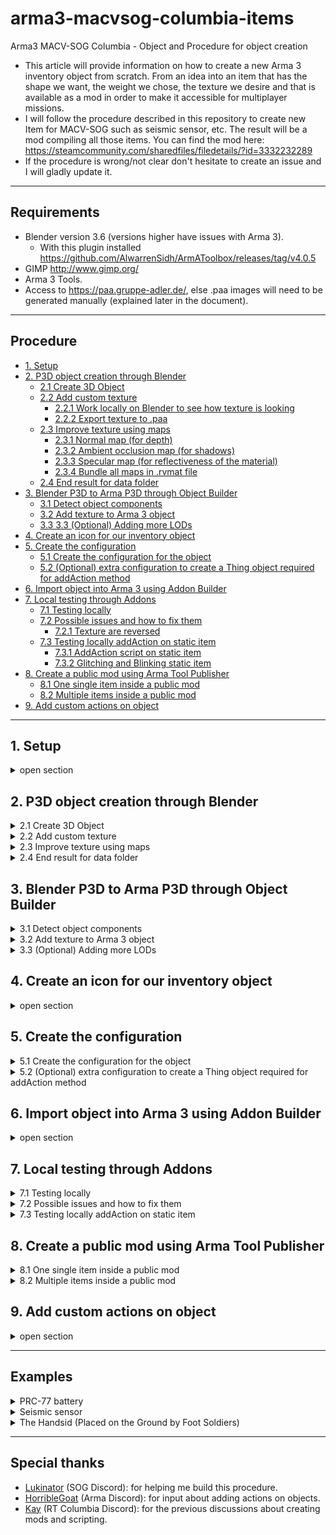 # arma3-macvsog-columbia-items
Arma3 MACV-SOG Columbia - Object and Procedure for object creation

- This article will provide information on how to create a new Arma 3 inventory object from scratch. From an idea into an item that has the shape we want, the weight we chose, the texture we desire and that is available as a mod in order to make it accessible for multiplayer missions.
- I will follow the procedure described in this repository to create new Item for MACV-SOG such as seismic sensor, etc. The result will be a mod compiling all those items. You can find the mod here: https://steamcommunity.com/sharedfiles/filedetails/?id=3332232289
- If the procedure is wrong/not clear don't hesitate to create an issue and I will gladly update it.

---

## Requirements

- Blender version 3.6 (versions higher have issues with Arma 3). 
  - With this plugin installed https://github.com/AlwarrenSidh/ArmAToolbox/releases/tag/v4.0.5
- GIMP http://www.gimp.org/
- Arma 3 Tools. 
- Access to https://paa.gruppe-adler.de/, else .paa images will need to be generated manually (explained later in the document).

---

## Procedure
- [1. Setup](#1-setup)
- [2. P3D object creation through Blender](#2-p3d-object-creation-through-blender)
  - [2.1 Create 3D Object](#21-create-3d-object)
  - [2.2 Add custom texture](#22-add-custom-texture)
    - [2.2.1 Work locally on Blender to see how texture is looking](#221-work-locally-on-blender-to-see-how-texture-is-looking)
    - [2.2.2 Export texture to .paa](#222-export-texture-to-paa)
  - [2.3 Improve texture using maps](#23-Improve-texture-using-maps)
    - [2.3.1 Normal map (for depth)](#231-normal-map-for-depth)
    - [2.3.2 Ambient occlusion map (for shadows)](#232-ambient-occlusion-map-for-shadows)
    - [2.3.3 Specular map (for reflectiveness of the material)](#233-specular-map-for-reflectiveness-of-the-material)
    - [2.3.4 Bundle all maps in .rvmat file](#234-bundle-all-maps-in-rvmat-file)
  - [2.4 End result for data folder](#24-end-result-for-data-folder)
- [3. Blender P3D to Arma P3D through Object Builder](#3-blender-p3d-to-arma-p3d-through-object-builder)
  - [3.1 Detect object components](#31-detect-object-components)
  - [3.2 Add texture to Arma 3 object](#32-add-texture-to-arma-3-object)
  - [3.3 3.3 (Optional) Adding more LODs](#33-optional-adding-more-lods)
- [4. Create an icon for our inventory object](#4-create-an-icon-for-our-inventory-object)
- [5. Create the configuration](#5-create-the-configuration)
  - [5.1 Create the configuration for the object](#51-create-the-configuration-for-the-object)
  - [5.2 (Optional) extra configuration to create a Thing object required for addAction method](#52-optional-extra-configuration-to-create-a-thing-object-required-for-addaction-method)
- [6. Import object into Arma 3 using Addon Builder](#6-import-object-into-arma-3-using-addon-builder)
- [7. Local testing through Addons](#7-local-testing-through-addons)
  - [7.1 Testing locally](#71-testing-locally)
  - [7.2 Possible issues and how to fix them](#72-possible-issues-and-how-to-fix-them)
    - [7.2.1 Texture are reversed](#721-texture-are-reversed)
  - [7.3 Testing locally addAction on static item](#73-testing-locally-addaction-on-static-item)
      - [7.3.1 AddAction script on static item](#731-addaction-script-on-static-item)
      - [7.3.2 Glitching and Blinking static item](#732-glitching-and-blinking-static-item)
- [8. Create a public mod using Arma Tool Publisher](#8-create-a-public-mod-using-arma-tool-publisher)
  - [8.1 One single item inside a public mod](#81-one-single-item-inside-a-public-mod)
  - [8.2 Multiple items inside a public mod](#82-multiple-items-inside-a-public-mod)
- [9. Add custom actions on object](#9-add-custom-actions-on-object)

---

## 1. Setup

<details>
<summary>open section</summary>

- Create this folder and file structure anywhere on your computer (this will be our workspace).

![screenshot](/images/Setup/setup.PNG)

- In the above example, a sensor (a seismic sensor used by MACV SOG in order to monitor movement of NVA soldiers) is the new object I want to create. This will be our <u>MAIN folder</u>.
- <u>data folder</u> will contain the object textures, in .paa format (currently an empty folder).
- <u>Icons folder</u> will contain the icon for our object, in .paa format (currently an empty folder).
- <u>Objects folder</u> will contain the 3D object in .p3d format (currently an empty folder).
- <u>Config.cpp file</u> will contain the configuration for our object and will allow us to configure its weight, name, etc. (currently an empty file).

</details>

## 2. P3D object creation through Blender

<details>
<summary>2.1 Create 3D Object</summary>

## 2.1 Create 3D Object

- Create a 3D item in Blender that has the desired shape.
- At the end of the item creation, make sure it is a single 3D object (top right of blender) and that “Arma Object Property” is selected.

![screenshot](/images/P3D%20object%20creation%20through%20Blender/create3DObject.PNG)

- Pressing CTRL + T will triangulate the 3D objects (make its faces only triangles) and remove any ngons (Arma does not want ngons).

</details>

<details>
<summary>2.2 Add custom texture</summary>

## 2.2 Add custom texture

<details>
<summary>2.2.1 Work locally on Blender to see how texture is looking</summary>

## 2.2.1 Work locally on Blender to see how texture is looking

- Create a UV map by selecting the object and clicking on “U”. Making an easy one to work with is sometimes tricky but adding some seams in Blender can help.

![screenshot](/images/P3D%20object%20creation%20through%20Blender/addCustomTexture1.PNG)

- Then export the UV map as a .png (<u>object_uv_map.png</u>), then using any editing software, update the .png to have the texture you want and save it as a new .png (<u>object_texture.png</u>). Keep in mind that the resolution MUST be 512x512.

![screenshot](/images/P3D%20object%20creation%20through%20Blender/addCustomTexture2.PNG)

- Go back to Blender, make sure your object has a default material (not empty) and open the “Shader Editor” (Shift + F3).
- Right click and add an “Image Texture” with as path, the path of the <u>object_texture.png</u>.

![screenshot](/images/P3D%20object%20creation%20through%20Blender/addCustomTexture3.PNG)

- Then, if you go back to the 3D Viewport you will be able to see the object with the new texture.

![screenshot](/images/P3D%20object%20creation%20through%20Blender/addCustomTexture4.PNG)

- Finally, export the 3D object and .p3d file and save it to a temporary location like “Downloads” or “Desktop”.
- N.B. The main purpose of adding texture in Blender is to visualise how it will look onto the object and make sure it is looking good.

</details>

<details>
<summary>2.2.2 Export texture to .paa</summary>

## 2.2.2 Export texture to .paa

- Go to https://paa.gruppe-adler.de/ and convert <u>object_texture.png</u> into a .paa (<u>object_texture.paa</u>).
  - Manual steps (if website is down):
    - Use the TexView 2 (Arma 3 Tools) to convert the .png into a .paa (Use ‘RGBA’ and in the other section use ‘DXT5’).
  - Save the generated <u>object_texture.paa</u> in <u>data folder</u>. This is important because when exporting as a mod, the path to the texture needs to follow this syntax:
    - “yourAddonName\data\yourTexture.paa”

![screenshot](/images/P3D%20object%20creation%20through%20Blender/addCustomTexture5.PNG)

</details>

</details>

<details>
<summary>2.3 Improve texture using maps</summary>

## 2.3 Improve texture using maps

- This is optional but will result in a more realistic looking object with roughness and texture instead of looking flat, glassy with our own texture.

<details>
<summary>2.3.1 Normal map (for depth)</summary>

## 2.3.1 Normal map (for depth)

- N.B. following the tutorial https://kcclemo.neocities.org/creating-height-and-normal-maps/ will work but I will be going over it in this document in case the website goes down.
- Open the texture <u>object_texture.png</u> (obtained in section 4.2.2) in GIMP.
- Select Image>Mode>Grayscale.
  - Pixels more black: low points. 
  - Pixel more white: high points.
- If needed, you can invert the colors using Colors>Invert.
- In the Levels dialog:

![screenshot](/images/P3D%20object%20creation%20through%20Blender/improveTextureUsingMaps1.PNG)

  - Arrange the 3 triangles to correspond to the above picture.
- Now we can save the new picture (keep in mind that we need to have a resolution of 512x512) and this will give us our <u>detector_bump.png</u>.
- We need to convert this new png into a normal map. To do this, you can use the following website (if down, will need to find a tutorial on how to create normal map…) https://cpetry.github.io/NormalMap-Online/.
  - Drag and drop your detector_bump.png in the website, and uncheck “Displacement”, “AO” and “Specular”.

![screenshot](/images/P3D%20object%20creation%20through%20Blender/improveTextureUsingMaps2.PNG)

- Then below the middle picture, rename it to <u>detector_nohq</u> and save.
- Convert the .png into a .paa (see "2.2.2 Export texture to .paa").
- Save the generated <u>detector_nohq.paa</u> in the <u>data folder</u>.
- We now have our normal map <u>detector_nohq.paa</u> and it can be moved to the <u>data folder</u>.

![screenshot](/images/P3D%20object%20creation%20through%20Blender/improveTextureUsingMaps3.PNG)

</details>

<details>
<summary>2.3.2 Ambient occlusion map (for shadows)</summary>

## 2.3.2 Ambient occlusion map (for shadows)

- Blender can be used to generate the occlusion map.

![screenshot](/images/P3D%20object%20creation%20through%20Blender/improveTextureUsingMaps4.PNG)

- Go in the render view, with the following setup:
  - Render Engine: Cycle
  - Bake>Bake Type: Ambient Occlusion
- Select the object and click on the “Bake” button and this will give the following result. 

![screenshot](/images/P3D%20object%20creation%20through%20Blender/improveTextureUsingMaps5.PNG)

- In the top left, click on image*>save as, and then save it as <u>detector_as.png</u>. 
- Convert the .png into a .paa (see "2.2.2 Export texture to .paa"). 
- Save the generated <u>detector_as.paa</u> in the <u>data folder</u>. 
- We now have our ambient occlusion map <u>detector_as.paa</u> and it can be moved to the <u>data folder</u>.

![screenshot](/images/P3D%20object%20creation%20through%20Blender/improveTextureUsingMaps6.PNG)

</details>

<details>
<summary>2.3.3 Specular map (for reflectiveness of the material)</summary>

## 2.3.3 Specular map (for reflectiveness of the material)

- N.B. The whitest will mean the more reflective a texture is. The blackest, the less reflective a texture is.
- To generate the Specular map, I used https://cpetry.github.io/NormalMap-Online/ and selected “Specular” (middle picture and top right) and reduced the strength in order to make the object blacker (less reflective).

![screenshot](/images/P3D%20object%20creation%20through%20Blender/improveTextureUsingMaps7.PNG)

- Then below the middle picture, rename it to detector_smdi and save.
- Convert the .png into a .paa (see "2.2.2 Export texture to .paa").
- Save the generated <u>detector_smdi.paa</u> in the <u>data folder</u>.
- We now have our specular map <u>detector_smdi.paa</u> and it can be moved to the <u>data folder</u>.

![screenshot](/images/P3D%20object%20creation%20through%20Blender/improveTextureUsingMaps8.PNG)

</details>

<details>
<summary>2.3.4 Bundle all maps in .rvmat file</summary>

## 2.3.4 Bundle all maps in .rvmat file

- You can use the below “default” template and change the name of .paa files to suit your model.

    ```
    class StageTI
    {
        texture="#(argb,8,8,3)color(0,0,0,0)";
    };
    ambient[]={1,1,1,1};
    diffuse[]={1,1,1,1};
    forcedDiffuse[]={0,0,0,0};
    emmisive[] = {0,0,0,0};
    specular[] = {0.15,0.15,0.15,1};
    specularPower = 80;
    PixelShaderID = "Super";
    VertexShaderID = "Super";
    class Stage1
    {
        texture="detector\data\detector_nohq.paa";
        uvSource="tex";
        class uvTransform
        {
            aside[]={1,0,0};
            up[]={0,1,0};
            dir[]={0,0,0};
            pos[]={0,0,0};
        };
    };
    class Stage2
    {
        texture="#(argb,8,8,3)color(0.5,0.5,0.5,0.5,DT)";
        uvSource="tex";
        class uvTransform
        {
            aside[]={1,0,0};
            up[]={0,1,0};
            dir[]={0,0,0};
            pos[]={0,0,0};
        };
    };
    class Stage3
    {
        texture="#(argb,8,8,3)color(0,0,0,0,MC)";
        uvSource="tex";
        class uvTransform
        {
            aside[]={1,0,0};
            up[]={0,1,0};
            dir[]={0,0,0};
            pos[]={0,0,0};
        };
    };
    class Stage4
    {
        texture="detector\data\detetector_as.paa";
        uvSource="tex";
        class uvTransform
        {
            aside[]={1,0,0};
            up[]={0,1,0};
            dir[]={0,0,0};
            pos[]={0,0,0};
        };
    };
    class Stage5
    {
        texture="detector\data\detector_smdi.paa";
        uvSource="tex";
        class uvTransform
        {
            aside[]={1,0,0};
            up[]={0,1,0};
            dir[]={0,0,0};
            pos[]={0,0,0};
        };
    };
    class Stage6
    {
        texture="#(ai,32,128,1)fresnel(2.45,0.75)";
        uvSource="none";
    };
    class Stage7
    {
        texture="a3\data_f\env_co.tga";
        uvSource="tex";
        class uvTransform
        {
            aside[]={1,0,0};
            up[]={0,1,0};
            dir[]={0,0,0};
            pos[]={0,0,0};
        };
    };
    ```

- What is important here is to include the 3 .paa file we generated:
  - <u>detector_nohq.paa</u>
  - <u>detector_as.paa</u>
  - <u>detector_smdi.paa</u>
- N.B. with a path from the <u>MAIN folder</u> (ex: detector\data\detector_smdi.paa).

![screenshot](/images/P3D%20object%20creation%20through%20Blender/improveTextureUsingMaps9.PNG)

- We now have our <u>detector.rvmat</u> file.

</details>

</details>

<details>
<summary>2.4 End result for data folder</summary>

## 2.4 End result for data folder

- Add the end, you should have 5 files into the <u>data folder</u>.

![screenshot](/images/P3D%20object%20creation%20through%20Blender/endResultForDataFolder.PNG)

</details>

## 3. Blender P3D to Arma P3D through Object Builder

<details>
<summary>3.1 Detect object components</summary>

## 3.1 Detect object components

- Open the .p3d file previously exported with Arma 3 Object Builder (see Arma 3 Tools).
- Select the entire 3D object and go into “structure/topology/find components”. This will create the required components for Arma 3 objects.

</details>

<details>
<summary>3.2 Add texture to Arma 3 object</summary>

## 3.2 Add texture to Arma 3 object

- Go back to the Object Builder, select the object (all nodes) and click “E” to open the “Face Properties” menu.
  - In texture, select your .paa texture then click “Apply” and “Ok”.

![screenshot](/images/Blender%20P3D%20to%20Arma%20P3D%20through%20Object%20Builder/addTextureToArma3Object1.PNG)

- Then in the “material” path (below the “texture” path) put the path to the <u>detector.rvmat</u> (it must be under path “yourObject/data/yourObject.rvmat”)  then click “Apply” and “Ok”.

![screenshot](/images/Blender%20P3D%20to%20Arma%20P3D%20through%20Object%20Builder/addTextureToArma3Object2.PNG) 

- Save and export as .p3d and save it in the <u>Objects folder</u>.

</details>

<details>
<summary>3.3 (Optional) Adding more LODs</summary>

## 3.3 (Optional) Adding more LODs

<b><u>OPTIONAL: ONLY FOLLOW THIS STEP IF YOU WANT TO ADD ACTION ON THE ITEM.</u></b>

- If you want to be able to add scripts onto the object through 'addAction' then we need to add 3 extra types of LODs (see https://community.bistudio.com/wiki/LOD#Roadway):
  - <b>Geometry</b>:
    - Defines where the model will collide with other objects. Should be very simple, and has to fulfill the following criteria in order to work:
      - Object must be named ComponentXX (where XX is a consecutive number between 01 and 2048 (a limit in earlier games might have been 99). 
      - Must have 'Mass' (Alt-M). A minimum of 10 is required for character collision. 
      - Must be closed and convex. Always validate your Geometry LOD. (Validating Geometries)
      - Some object types require that every component must have some mass assigned in order to work properly. Does not apply to vehicles It must be smaller than the size limit.
  - <b>View Geometry</b>:
    - The visible geometry of the model.
    - As an example: If you have an object with this LOD properly configured, you will not be able to spot other units through the model. AI will not be able to spot other units through the model. If this LOD is not present the Geometry LOD will be used instead.
  - <b>Fire Geometry</b>:
    - Defines where the model will collide with bullets & rockets. If this LOD is not present the ViewGeometry LOD will be used instead. If the ViewGeo LOD is not present either then Geometry LOD will be used instead. Should be simplified as much as possible, but can be a bit more complex then Geometry or Geometry Phys:
      - Object must be named ComponentXX (where XX is a consecutive number between 01 and 2000). (see Geometry LOD)
      - Must be closed and convex (see: Validating Geometries).

- Open the .p3d file in Arma Object Builder.

![screenshot](/images/Blender%20P3D%20to%20Arma%20P3D%20through%20Object%20Builder/armaObjectBuidler.PNG)

- Select all nodes (Ctrl + A), click on '1.000' in the top right, duplicate. Then on the '2.000' that was created, property and select 'Geometry'.
- Under the 'Component01', right click and create a new component named 'Component02'.

![screenshot](/images/Blender%20P3D%20to%20Arma%20P3D%20through%20Object%20Builder/geometry.PNG)

- In the top left, select 'Create' and create a 'Box' that will contain the object.
- Delete the initial object.

![screenshot](/images/Blender%20P3D%20to%20Arma%20P3D%20through%20Object%20Builder/geometry2.PNG)

- Select the box (Ctrl + A) and add mass (bottom lef).

![screenshot](/images/Blender%20P3D%20to%20Arma%20P3D%20through%20Object%20Builder/geometry3.PNG)

- Select the 'Geometry' LOD, duplicate it, remove the weight. Then go into properties of the new LOD and select 'View Geometry'. Duplicate the 'View Geometry LOD' and create a 'Fire Geometry' LOD.

![screenshot](/images/Blender%20P3D%20to%20Arma%20P3D%20through%20Object%20Builder/geometry4.PNG)

- Then for each new LOD ('Geometry', 'View Geometry' and 'Fire Geometry'):
  - Double-click on them (in order to edit them).
  - Select the entire cube (Ctrl + A) go into “structure/topology/find components”. <b><u>EXTREMELY IMPORTANT AND EASY STEP TO MISS!</u></b>

- Finally, save as .p3d and override previous .p3d.

</details>

## 4. Create an icon for our inventory object

<details>
<summary>open section</summary>

- Create a .png representing your objects (a print screen of blender can work).
- Resize it to be 512x512 pixels.
- Convert the .png into a .paa (see "2.2.2 Export texture to .paa").
- Move the generated .paa file into the Icons folder.
</details>

## 5. Create the configuration

<details>
<summary>5.1 Create the configuration for the object</summary>

## 5.1 Create the configuration for the object

- Open and edit the <u>config.cpp file</u> and paste the below content into it:

    ```
    class CfgPatches
    {
        class sensor //name of folder containing objects, icons and config.
        {
            units[]={};
            weapons[]={};
            requiredVersion=0.1;
            requiredAddons[]={"A3_Characters_F"};
        }
    }
    
    
    class CfgMagazines
    {
        class CA_Magazine;
        class colsog_inv_sensor: CA_Magazine
        {
            author = "Gerard";
            mass = 11;
            scope = 2;
            value = 1;
            displayName = "Seismic sensor";
            picture = "\sensor\icons\sensorIcon.paa";
            model = "\sensor\objects\sensorObj.p3d";
            type = 256;
            count = 1;
            initSpeed = 18;
            nameSound = "handgrenade";
            maxLeadSpeed = 6.94444;
            descriptionShort = "Seismic sensor";
            displayNameShort = "Seismic sensor";
        };
    };
    ```
- ‘Mass’ is the mass of your new object and actual in-game weight will be divided by 10 (ex: 11 mass in the configuration means 1,1 pound of mass in game).
- ‘Picture’ needs to point to the icon .paa previously generated (with path from <u>MAIN folder</u>).
- ‘Model’ needs to point to the icon .p3d previously generated (with path from <u>MAIN folder</u>).

</details>

<details>
<summary>5.2 (Optional) extra configuration to create a Thing object required for addAction method</summary>

## 5.2 (Optional) extra configuration to create a Thing object required for addAction method

<b><u>OPTIONAL: ONLY FOLLOW THIS STEP IF YOU WANT TO ADD ACTION ON THE ITEM.</u></b>

- Open and edit the <u>config.cpp file</u> to add the below extra content. This will create a 'Thing' object with same 3D model as the magazine object:

  ```
  class CfgVehicles 
  {
      class Static;
      class colsog_static_sensor : Static  
      {
          access = 0;
          scope = 2;
          model = "\sensor\objects\sensor.p3d";
          displayName = "Seismic sensor";
          faction = "Default";
          vehicleClass = "Objects";
          simulation = "thing";
          scopecurator = 2;
      };
  }; 
  ```

- This object will allow us to add actions on it such as ACE actions or regular Arma actions.
- (example: If 'colsog_inv_sensor' magazine item present in player inventory, action to drop and activate sensor. Then the script deletes magazine item from player's inventory and spawn a new 'colsog_static_sensor' static object and the action can be added on this static object. Required because action not possible to add on magazine items).
</details>

## 6. Import object into Arma 3 using Addon Builder

<details>
<summary>open section</summary>

- Open the Addon Builder (Arma 3 Tools).
  - Addons source directory: path to <u>MAIN folder</u>.
  - Destination directory: Path to Arma 3 !Workshop.
- Toggle:
  - Clear temp folder.
  - Binarize.
    - Enable extended logging.
- Then you can click on PACK (bottom right).

![screenshot](/images/Import%20object%20into%20Arma%203%20using%20Addon%20Builder/addonBuilder.PNG)

- This will generate and save a .pbo file into the specified <u>folder in !Workshop</u>.

![screenshot](/images/Import%20object%20into%20Arma%203%20using%20Addon%20Builder/pbo.PNG)

</details>

## 7. Local testing through Addons

<details>
<summary>7.1 Testing locally</summary>

## 7.1 Testing locally

- Copy the .pbo generated during the previous step and paste it directly into the Addons folder of Arma 3.

![screenshot](/images/Local%20testing%20through%20Addons/pbo.PNG)

- Restart Arma 3 (if it was previously launched), go into the Eden editor and now the object (sensor) will be visible in the arsenal under the magazine section (since in the configuration we are extending the magazine class).


![screenshot](/images/Local%20testing%20through%20Addons/arsenal.PNG)

- You can also run the following line in order to make it spawn into the inventory of the player:

    ```
    player addItem “colsog_inv_sensor”;
    ```

![screenshot](/images/Local%20testing%20through%20Addons/addItem.PNG)

</details>

<details>
<summary>7.2 Possible issues and how to fix them</summary>

## 7.2 Possible issues and how to fix them

<details>
<summary>7.2.1 Texture are reversed</summary>

## 7.2.1 Texture are reversed
  
  - If you see that texture are reversed in-game there is a simple way to fix that issue.

![screenshot](/images/Local%20testing%20through%20Addons/textureAreReversed.PNG)

  - Open the .p3d object in the object folder:
  - Select all the nodes.
  - In the top left, select 'Faces\Reverse'.

![screenshot](/images/Local%20testing%20through%20Addons/facesReverse.PNG)
  
  - Save as .p3d and override the object in the object folder.
  - Continue from Step 6.
    - fixed result:

![screenshot](/images/Local%20testing%20through%20Addons/fixedTexture.jpg)

</details>

</details>

<details>
<summary>7.3 Testing locally addAction on static item</summary>

## 7.3 Testing locally addAction on static item

<details>
<summary>7.3.1 AddAction script on static item</summary>

## 7.3.1 AddAction script on static item

- You can use the below script and executed in a mission. This will make the static item spawn and add a custom action on it. If this work, you will be able to add custom actions/scripts on it.

  ```
  private _pos = getPosATL player; 
  private _sensor = "colsog_static_handsid_sensor" createVehicle _pos;
   
  [_sensor, ["Greetings!", { hint "Hello!"; }]] remoteExec ["addAction"];
  ```

![screenshot](/images/Local%20testing%20through%20Addons/customActionScript.PNG)

![screenshot](/images/Local%20testing%20through%20Addons/customActionVisible.PNG)


</details>

<details>
<summary>7.3.2 Glitching and Blinking static item</summary>

## 7.3.2 Glitching and Blinking static item

- However, an error is showing when executing the script (the first time) and there is a bug for static item where if 2 same static items are visible in the FOV of the player, they will visually blink/glitch depending on the angle of view towards those items.

![screenshot](/images/Local%20testing%20through%20Addons/error.PNG)

![screenshot](/images/Local%20testing%20through%20Addons/glitch.PNG)

</details>

</details>

## 8. Create a public mod using Arma Tool Publisher

<details>
<summary>8.1 One single item inside a public mod</summary>

## 8.1 One single item inside a public mod

- We need to create a mod with our new object in order to make it available during multiplayer missions.
- Open Arma 3 Tool Publisher.
  - Mod content: path to the generated folder containing the .pbo file previously generated (see "6. Import object into Arma 3 using Addon Builder").
  - You can fill in other information such as tag, description, etc.
  - Agree with the Steamworks licence and click Publish (or Update if you are updating a previously published mod).

![screenshot](/images/Create%20a%20public%20mod%20using%20Arma%20Tool%20Publisher/publisher.PNG)

- Once successfully uploaded to the Steam workshop, your mod will be available for other to subscribe and then your new object will be able to be used in multiplayer missions.
- example: https://steamcommunity.com/sharedfiles/filedetails/?id=3332232289

![screenshot](/images/Create%20a%20public%20mod%20using%20Arma%20Tool%20Publisher/rtColumbiaItems.PNG)

</details>

<details>
<summary>8.2 Multiple items inside a public mod</summary>

## 8.2 Multiple items inside a public mod

- The steps are the same as in section 8.1 but there are some differences: the different sub-folders will be merged and the configuration files updated.
- <u>data folder</u> will contain all files for the various items (in my example we want to have 3 items in a single mod).

![screenshot](/images/Create%20a%20public%20mod%20using%20Arma%20Tool%20Publisher/combinedDataFolder.PNG)

- Make sure that in all .rvmat files, the path to .paa are correct.

  ```
  texture="rtcolumbiaitems\data\prc77battery_nohq.paa";
  ```

- <u>Icons folder</u> will contain the different icons and thus need different names.

![screenshot](/images/Create%20a%20public%20mod%20using%20Arma%20Tool%20Publisher/combinedIcons.PNG)

- <u>Objects folder</u> will contain the 3D object in .p3d format (currently an empty folder).
  - Make sure path to .paa texture and .rvmat is correct in the "Arma Object Builder". 
    - Else:
      - open the Arma Object Builder
      - Update the path to .paa and .rvmat
      - Save as .p3d and override old .p3d objects.

![screenshot](/images/Create%20a%20public%20mod%20using%20Arma%20Tool%20Publisher/combinedObjects.PNG)

- <u>Config.cpp file</u> Needs to be updated to contain the information related to the 3 items.

  ```
  class CfgPatches
  {
      class rtcolumbiaitems 
      {
          units[]={};
          weapons[]={};
          requiredVersion=0.1;
          requiredAddons[]={"A3_Characters_F"};
      }
  }
  
  
  class CfgMagazines
  {
      class CA_Magazine;
      class colsog_inv_handsid_sensor: CA_Magazine
      {
          author = "Gerard";
          mass = 100;
          scope = 2;
          value = 1;
          displayName = "Handsid sensor";
          picture = "\rtcolumbiaitems\icons\iconHandsidSensor.paa";
          model = "\rtcolumbiaitems\objects\handsidsensor.p3d";
          type = 256;
          count = 1;
          initSpeed = 18;
          nameSound = "handgrenade";
          maxLeadSpeed = 6.94444;
          descriptionShort = "Handsid sensor";
          displayNameShort = "Handsid sensor";
      };
      class colsog_inv_prc77_battery: CA_Magazine
      {
          author = "Gerard";
          mass = 44;
          scope = 2;
          value = 1;
          displayName = "PRC-77 Battery";
          picture = "\rtcolumbiaitems\icons\iconPrc77Battery.paa";
          model = "\rtcolumbiaitems\objects\prc77battery.p3d";
          type = 256;
          count = 1;
          initSpeed = 18;
          nameSound = "handgrenade";
          maxLeadSpeed = 6.94444;
          descriptionShort = "PRC-77 Battery";
          displayNameShort = "PRC-77 Battery";
      };
      class colsog_inv_sensor: CA_Magazine
      {
          author = "Gerard";
          mass = 15;
          scope = 2;
          value = 1;
          displayName = "Seismic sensor";
          picture = "\rtcolumbiaitems\icons\iconSeismicSensor.paa";
          model = "\rtcolumbiaitems\objects\seismicsensor.p3d";
          type = 256;
          count = 1;
          initSpeed = 18;
          nameSound = "handgrenade";
          maxLeadSpeed = 6.94444;
          descriptionShort = "Seismic sensor";
          displayNameShort = "Seismic sensor";
      };
  };
  ```

- Then, follow same steps as section 8.1 in order to publish the new mod with the multiple items inside of it.
- final result see [3 items in a single mod](https://github.com/gerard-sog/arma3-macvsog-columbia-items/tree/main/combined-items/rtcolumbiaitems)

</details>

## 9. Add custom actions on object

<details>
<summary>open section</summary>

- Adding it to the item directly is not ideal and really hard for several reasons I will not list here.
- Solution is to have a player action that is conditioned by the presence or not of the new object in the player’s inventory. Upon use, the object can be deleted from the player’s inventory, etc.
- Will add scripts adding behaviour to a new object we have created in https://github.com/gerard-sog/arma3-macvsog-columbia-scripts . (This part is WIP and currently nothing available, will try to have something for the 30th September 2024).

</details>

---

## Examples

<details>
<summary>PRC-77 battery</summary>

![screenshot](/images/examples/PRC-77%20battery/real.PNG)

![screenshot](/images/examples/PRC-77%20battery/topView.PNG)

![screenshot](/images/examples/PRC-77%20battery/sideView.PNG)

</details>

<details>
<summary>Seismic sensor</summary>

Seismic: These sensors contained seismic detectors. That is, they detected movement in the earth -- similar to earthquake detectors -- such as vehicle(s) moving past or footsteps. Seismic devices required a small spike to be driven into the ground; 
this spike contained the sensing element. If the ground moved, the sensing element moved and activated a radio transmitter that transmitted a beep, alerting the monitor to the fact that something was moving near the sensor location.

![screenshot](/images/examples/Seismic%20Sensor/real.PNG)

![screenshot](/images/examples/Seismic%20Sensor/frontView.PNG)

![screenshot](/images/examples/Seismic%20Sensor/sideView.PNG)

</details>

<details>
<summary>The Handsid (Placed on the Ground by Foot Soldiers)</summary>

The initial sensor program was called PRACTICE NINE until 14 June 1967, ILLINOIS CITY until 15 July 1967, and DYE MARKER until 8 September 1967, when MUSCLE SHOALS was adopted to indicate the air-supported subsystem in eastern and central Laos. 
In June 1968, the program was renamed IGLOO WHITE and consisted of three components: (1) munitions and sensing devices which were placed across and along suspected routes of infiltration to detect and impede enemy foot or vehicular movement; 
(2) orbiting aircraft which received signals from these sensors, amplified them, and retransmitted them; and (3) an Infiltration Surveillance Center (ISC) which received the transmitted signals from the aircraft and analyzed them to produce reliable tactical information for planning and interdiction operations.

![screenshot](/images/examples/The%20Handsid/real.PNG)

![screenshot](/images/examples/The%20Handsid/sideView1.PNG)

![screenshot](/images/examples/The%20Handsid/sideView2.PNG)

</details>

---

## Special thanks

- <u>Lukinator</u> (SOG Discord): for helping me build this procedure.
- <u>HorribleGoat</u> (Arma Discord): for input about adding actions on objects.
- <u>Kay</u> (RT Columbia Discord): for the previous discussions about creating mods and scripting.

